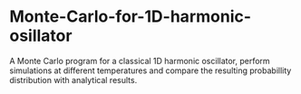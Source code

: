 # Monte-Carlo-for-1D-harmonic-osillator

A Monte Carlo program for a classical 1D harmonic oscillator, perform simulations at different temperatures and compare the resulting probabillity distribution with analytical results.
